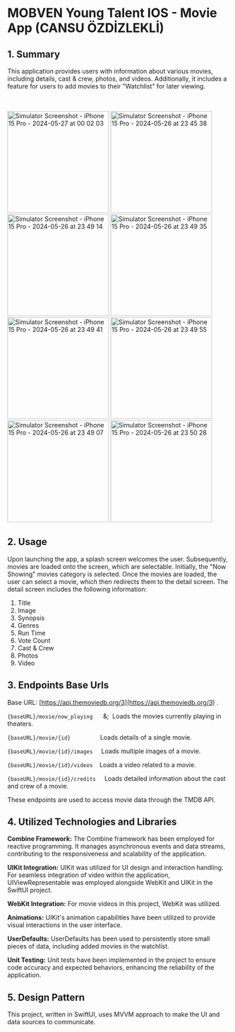# MOBVEN Young Talent IOS - Movie App (CANSU ÖZDİZLEKLİ)

## 1. Summary
This application provides users with information about various movies, including details, cast & crew, photos, and videos. Additionally, it includes a feature for users to add movies to their "Watchlist" for later viewing.

<br><br>
<img src="https://github.com/cansuozdizlekli/MovieSwiftUI/assets/101900120/5400e740-6086-4502-b26b-589da7286be7" width="230" alt="Simulator Screenshot - iPhone 15 Pro - 2024-05-27 at 00 02 03">
<img src="https://github.com/cansuozdizlekli/MovieSwiftUI/assets/101900120/e4c4bfcf-e192-429b-a6b5-31600909100d" width="230" alt="Simulator Screenshot - iPhone 15 Pro - 2024-05-26 at 23 45 38">
<img src="https://github.com/cansuozdizlekli/MovieSwiftUI/assets/101900120/9a24fe46-d8ee-4d91-a11a-43b1481481a9" width="230" alt="Simulator Screenshot - iPhone 15 Pro - 2024-05-26 at 23 49 14">
<img src="https://github.com/cansuozdizlekli/MovieSwiftUI/assets/101900120/ab442d04-f60b-40cd-8c15-6446bba96dfb" width="230" alt="Simulator Screenshot - iPhone 15 Pro - 2024-05-26 at 23 49 35">
<img src="https://github.com/cansuozdizlekli/MovieSwiftUI/assets/101900120/3da41003-60d7-4fa9-bedd-079217f1e196" width="230" alt="Simulator Screenshot - iPhone 15 Pro - 2024-05-26 at 23 49 41">
<img src="https://github.com/cansuozdizlekli/MovieSwiftUI/assets/101900120/7e149b79-e03b-486f-a8a0-743f55dfce7c" width="230" alt="Simulator Screenshot - iPhone 15 Pro - 2024-05-26 at 23 49 55">
<img src="https://github.com/cansuozdizlekli/MovieSwiftUI/assets/101900120/df6ba2a8-a13c-4d6a-b0be-266318a868c2" width="230" alt="Simulator Screenshot - iPhone 15 Pro - 2024-05-26 at 23 49 07">
<img src="https://github.com/cansuozdizlekli/MovieSwiftUI/assets/101900120/4818d3ab-9dd1-4805-9cd4-51b2aa624c9b" width="230" alt="Simulator Screenshot - iPhone 15 Pro - 2024-05-26 at 23 50 28">



## 2. Usage
Upon launching the app, a splash screen welcomes the user. Subsequently, movies are loaded onto the screen, which are selectable.
Initially, the "Now Showing" movies category is selected. Once the movies are loaded, the user can select a movie, which then redirects them to the detail screen. 
The detail screen includes the following information:

1. Title
2. Image
3. Synopsis
4. Genres
5. Run Time
6. Vote Count
7. Cast & Crew
8. Photos
9. Video


## 3. Endpoints Base Urls
Base URL: [https://api.themoviedb.org/3](https://api.themoviedb.org/3) .

`{baseURL}/movie/now_playing`&nbsp;&nbsp;&nbsp;&nbsp;&nbsp;&nbsp;&;&nbsp;&nbsp;Loads the movies currently playing in theaters.

`{baseURL}/movie/{id}`&nbsp;&nbsp;&nbsp;&nbsp;&nbsp;&nbsp;&nbsp;&nbsp;&nbsp;&nbsp;&nbsp;&nbsp;&nbsp;&nbsp;&nbsp;&nbsp;&nbsp;Loads details of a single movie.

`{baseURL}/movie/{id}/images`&nbsp;&nbsp;&nbsp;&nbsp; Loads multiple images of a movie.

`{baseURL}/movie/{id}/videos`&nbsp;&nbsp;&nbsp; Loads a video related to a movie.

`{baseURL}/movie/{id}/credits`&nbsp;&nbsp;&nbsp;&nbsp; Loads detailed information about the cast and crew of a movie.

These endpoints are used to access movie data through the TMDB API.


## 4.  Utilized Technologies and Libraries

**Combine Framework:**
The Combine framework has been employed for reactive programming. It manages asynchronous events and data streams, contributing to the responsiveness and scalability of the application.

**UIKit Integration:**
UIKit was utilized for UI design and interaction handling. For seamless integration of video within the application, UIViewRepresentable was employed alongside WebKit and UIKit in the SwiftUI project.

**WebKit Integration:**
For movie videos in this project, WebKit was utilized.

**Animations:**
UIKit's animation capabilities have been utilized to provide visual interactions in the user interface.

**UserDefaults:**
UserDefaults has been used to persistently store small pieces of data, including added movies in the watchlist.

**Unit Testing:**
Unit tests have been implemented in the project to ensure code accuracy and expected behaviors, enhancing the reliability of the application.


## 5. Design Pattern
This project, written in SwiftUI, uses MVVM approach to make the UI and data sources to communicate.




